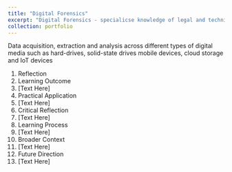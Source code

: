 ```yaml
---
title: "Digital Forensics"
excerpt: "Digital Forensics - specialicse knowledge of legal and technical aspects of modern investigations, cloud storage and IoT devices "
collection: portfolio
---
```


Data acquisition, extraction and analysis across different types of digital media such as hard-drives, solid-state drives mobile devices, cloud storage and IoT devices

1. Reflection
2. Learning Outcome
3. [Text Here]
4. Practical Application
5. [Text Here]
6. Critical Reflection
7. [Text Here]
8. Learning Process
9. [Text Here]
10. Broader Context
11. [Text Here]
12. Future Direction
13. [Text Here]
